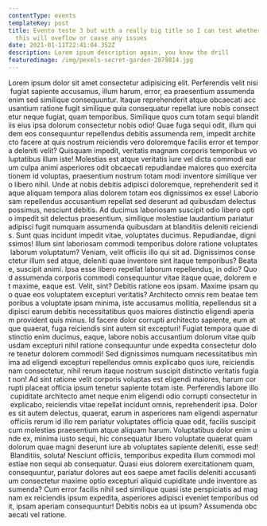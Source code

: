 ```yaml
---
contentType: events
templateKey: post
title: Evento teste 3 but with a really big title so I can test whether or not
  this will oveflow or cause any issues
date: 2021-01-11T22:41:04.352Z
description: Lorem ipsum description again, you know the drill
featuredimage: /img/pexels-secret-garden-2879814.jpg
---
```



Lorem ipsum dolor sit amet consectetur adipisicing elit. Perferendis velit nisi fugiat sapiente accusamus, illum harum, error, ea praesentium assumenda enim sed similique consequuntur. Itaque reprehenderit atque obcaecati accusantium ratione fugit similique quia consequatur repellat iure nobis consectetur neque fugiat, quam temporibus. Similique quos cum totam sequi blanditiis eius ipsa dolorum consectetur nobis odio! Quae fuga sequi odit, illum quidem eos consequuntur repellendus debitis assumenda rem, impedit architecto facere at quis nostrum reiciendis vero doloremque facilis error et tempora deleniti velit? Quisquam impedit, veritatis magnam corporis temporibus voluptatibus illum iste! Molestias est atque veritatis iure vel dicta commodi earum culpa animi asperiores odit obcaecati repudiandae maiores quo exercitationem id voluptas, praesentium nostrum totam modi inventore similique vero libero nihil. Unde at nobis debitis adipisci doloremque, reprehenderit sed itaque aliquam tempora alias dolorem totam eos dignissimos ex esse! Laboriosam repellendus accusantium repellat sed deserunt ad quibusdam delectus possimus, nesciunt debitis. Ad ducimus laboriosam suscipit odio libero optio impedit sit delectus praesentium, similique molestiae laudantium pariatur adipisci fugit numquam assumenda quibusdam at blanditiis deleniti reiciendis. Sunt quas incidunt impedit vitae, voluptates ducimus. Repudiandae, dignissimos! Illum sint laboriosam commodi temporibus dolore ratione voluptates laborum voluptatum? Veniam, velit officiis illo qui sit ad. Dignissimos consectetur illum sed atque, deleniti quae inventore sint itaque temporibus? Beatae, suscipit animi. Ipsa esse libero repellat laborum repellendus, in odio? Quod assumenda corporis commodi consequuntur vitae itaque quae, dolorem et maxime, eaque est. Velit, sint? Debitis ratione eos ipsam. Maxime ipsam quo quae eos voluptatem excepturi veritatis? Architecto omnis rem beatae temporibus a voluptate ipsam minima, iste accusamus mollitia, repellendus sit adipisci earum debitis necessitatibus quos maiores distinctio eligendi aperiam provident quis minus. Id facere dolor corrupti architecto sapiente, eum atque quaerat, fuga reiciendis sint autem sit excepturi! Fugiat tempora quae distinctio enim ducimus, eaque, labore nobis accusantium dolorum vitae quibusdam excepturi nihil ratione consequuntur unde expedita consectetur dolore tenetur dolorem commodi! Sed dignissimos numquam necessitatibus minima ad eligendi excepturi repellendus omnis explicabo quos iure, reiciendis nam consectetur, nihil rerum itaque nostrum suscipit distinctio veritatis fugiat non! Ad sint ratione velit corporis voluptas est eligendi maiores, harum corrupti placeat officia ipsum tenetur sapiente totam iste. Perferendis labore illo cupiditate architecto amet neque enim eligendi odio corrupti consectetur in explicabo, reiciendis vitae repellat incidunt omnis, reprehenderit ipsa. Dolores sit autem delectus, quaerat, earum in asperiores nam eligendi aspernatur officiis rerum id illo rem pariatur voluptates officia quae odit, facilis suscipit cum molestias praesentium atque aliquam harum. Voluptatibus dolor enim unde ex, minima iusto sequi, hic consequatur libero voluptate quaerat quam dolorum quae magni deserunt iure ab voluptates sapiente deleniti, esse sed! Blanditiis, soluta! Nesciunt officiis, temporibus expedita illum commodi molestiae non sequi ab consequatur. Quasi eius dolorem exercitationem quam, consequuntur, pariatur dolores aut eos saepe amet facilis deleniti accusantium consectetur maxime optio excepturi aliquid cupiditate unde inventore assumenda? Cum error facilis nihil sed similique quasi iste perspiciatis ad magnam ex reiciendis ipsum expedita, asperiores adipisci eveniet temporibus odit, ipsam aperiam consequuntur! Debitis nobis ea ut ipsum? Assumenda obcaecati vel ratione.
